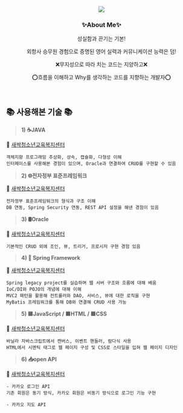 <div align="center">
<img src="https://capsule-render.vercel.app/api?type=waving&color=gradient&height=300&section=header&text=😄Hyewon%20GitHub👋&fontSize=50" />
</div>
<h3 align="center">✨About Me✨</h3>
<p align="center"> 성실함과 끈기는 기본! </p>
<p align="center"> 외항사 승무원 경험으로 증명된 영어 실력과 커뮤니케이션 능력은 덤! </p>
<p align="center"> ❌무지성으로 따라 치는 코드는 지양하고❌ </p>
<p align="center"> ⭕흐름을 이해하고 Why를 생각하는 코드를 지향하는 개발자⭕ </p>
&nbsp;
&nbsp;
&nbsp;

## 📚 사용해본 기술 📚
> **1) ☕JAVA**

🔗 [새싹청소년교육복지센터](https://github.com/hyewonkim1996/edu_project.git)

```
객체지향 프로그래밍 추상화, 상속, 캡슐화, 다형성 이해
인터페이스를 사용해본 경험이 있으며, Oracle과 연결하여 CRUD를 구현할 수 있음
```


> **2) 🌐전자정부 표준프레임워크**

🔗 [새싹청소년교육복지센터](https://github.com/hyewonkim1996/edu_project.git)

```
전자정부 표준프레임워크의 형식과 구조 이해
DB 연동, Spring Security 연동, REST API 설정을 해낸 경험이 있음
```


> **3) 🛢️Oracle**

🔗 [새싹청소년교육복지센터](https://github.com/hyewonkim1996/edu_project.git)

```
기본적인 CRUD 외에 조인, 뷰, 트리거, 프로시저 구현 경험 있음
```


> **4) 🌱 Spring Framework**

🔗 [새싹청소년교육복지센터](https://github.com/hyewonkim1996/edu_project.git)

```
Spring legacy project를 실습하며 웹 서버 구조와 흐름에 대해 배움
IoC/DI와 POJO의 개념에 대해 이해
MVC2 패턴을 활용해 컨트롤러와 DAO, 서비스, 뷰에 대한 로직을 구현
MyBatis 프레임워크를 통해 DB와 연결해 CRUD 사용 가능
```


> **5) 🟨JavaScript / 🟧HTML / 🟦CSS**

🔗 [새싹청소년교육복지센터](https://github.com/hyewonkim1996/edu_project.git)

```
바닐라 자바스크립트에서 캔버스, 이벤트 핸들러, 람다식 사용
HTML에서 시멘틱 태그로 웹 페이지 구성 및 CSS로 스타일을 입혀 웹 페이지 디자인
```


> **6) 📥open API**

🔗 [새싹청소년교육복지센터](https://github.com/hyewonkim1996/edu_project.git)

```
- 카카오 로그인 API
기존 회원은 동기 방식, 카카오 회원은 비동기 방식으로 로그인 기능 구현

- 카카오 지도 API
```
<!--
- 🔭 I’m currently working on ...
- 🌱 I’m currently learning ...
- 👯 I’m looking to collaborate on ...
- 🤔 I’m looking for help with ...
- 💬 Ask me about ...
- 📫 How to reach me: ...
- 😄 Pronouns: ...
- ⚡ Fun fact: ...
-->
